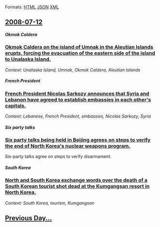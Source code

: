 
Formats: [HTML](2008/07/12/index.html)  [JSON](2008/07/12/index.json)  [XML](2008/07/12/index.xml)  

## [2008-07-12](/news/2008/07/12/index.md)

##### Okmok Caldera
### [ Okmok Caldera on the island of Umnak in the Aleutian Islands erupts, forcing the evacuation of the eastern side of the island to Unalaska Island. ](/news/2008/07/12/okmok-caldera-on-the-island-of-umnak-in-the-aleutian-islands-erupts-forcing-the-evacuation-of-the-eastern-side-of-the-island-to-unalaska-i.md)
_Context: Unalaska Island, Umnak, Okmok Caldera, Aleutian Islands_

##### French President
### [ French President Nicolas Sarkozy announces that Syria and Lebanon have agreed to establish embassies in each other's capitals. ](/news/2008/07/12/french-president-nicolas-sarkozy-announces-that-syria-and-lebanon-have-agreed-to-establish-embassies-in-each-other-s-capitals.md)
_Context: Lebanese, French President, embassies, Nicolas Sarkozy, Syria_

##### Six party talks
### [ Six party talks being held in Beijing agrees on steps to verify the end of North Korea's nuclear weapons program. ](/news/2008/07/12/six-party-talks-being-held-in-beijing-agrees-on-steps-to-verify-the-end-of-north-korea-s-nuclear-weapons-program.md)
Six-party talks agree on steps to verify disarmament.

##### South Korea
### [ North and South Korea exchange words over the death of a South Korean tourist shot dead at the Kumgangsan resort in North Korea. ](/news/2008/07/12/north-and-south-korea-exchange-words-over-the-death-of-a-south-korean-tourist-shot-dead-at-the-kumgangsan-resort-in-north-korea.md)
_Context: South Korea, tourism, Kumgangsan_

## [Previous Day...](/news/2008/07/11/index.md)

